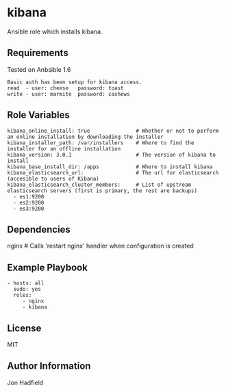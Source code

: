 kibana
========

Ansible role which installs kibana.

Requirements
------------

Tested on Anbsible 1.6

    Basic auth has been setup for kibana access. 
    read  - user: cheese   password: toast
    write - user: marmite  password: cashews

Role Variables
--------------
    kibana_online_install: true               # Whether or not to perform an online installation by downloading the installer
    kibana_installer_path: /var/installers    # Where to find the installer for an offline installation
    kibana_version: 3.0.1                     # The version of kibana to install
    kibana_base_install_dir: /apps            # Where to install kibana 
    kibana_elasticsearch_url:                 # The url for elasticsearch (accesible to users of Kibana)
    kibana_elasticsearch_cluster_members:     # List of upstream elasticsearch servers (first is primary, the rest are backups)
      - es1:9200
      - es2:9200
      - es3:9200

Dependencies
------------

nginx # Calls 'restart nginx' handler when configuration is created

Example Playbook
-------------------------

    - hosts: all
      sudo: yes
      roles:
         - nginx
         - kibana

License
-------

MIT

Author Information
------------------

Jon Hadfield
